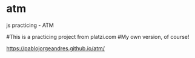 # atm
js practicing - ATM

#This is a practicing project from platzi.com
#My own version, of course!

https://pablojorgeandres.github.io/atm/
